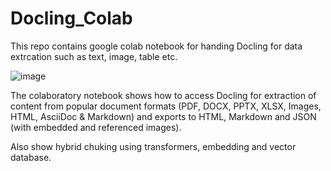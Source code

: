 # Docling_Colab
This repo contains google colab notebook for handing Docling for data extrcation such as text, image, table etc.

![image](https://github.com/user-attachments/assets/779f8a40-3220-4d37-96c8-43c50b88916f)

The colaboratory notebook shows how to access Docling for extraction of content from popular document formats (PDF, DOCX, PPTX, XLSX, Images, HTML, AsciiDoc & Markdown) and exports to HTML, Markdown and JSON (with embedded and referenced images). 

Also show hybrid chuking using transformers, embedding and vector database.

